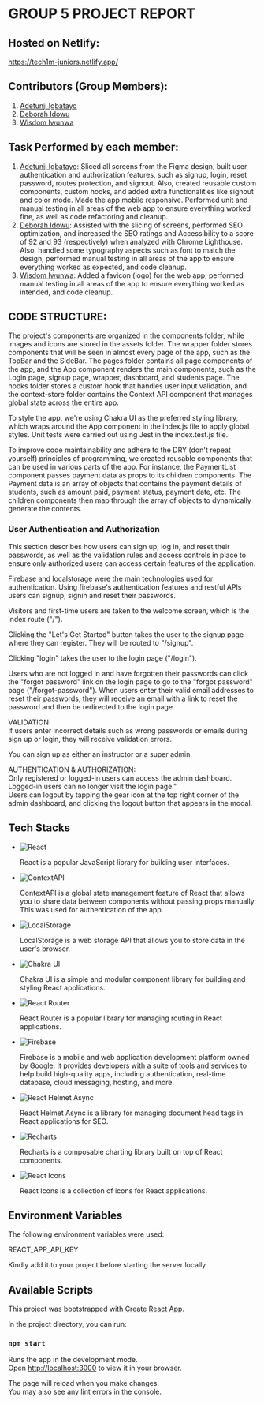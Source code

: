 # GROUP 5 PROJECT REPORT

## Hosted on Netlify:

https://tech1m-juniors.netlify.app/

## Contributors (Group Members):

1. [Adetunji Igbatayo](https://github.com/TunjiDev)
2. [Deborah Idowu](https://github.com/idowudeborah)
3. [Wisdom Iwunwa](https://github.com/wisdomI)

## Task Performed by each member:

1. [Adetunji Igbatayo](https://github.com/TunjiDev): Sliced all screens from the Figma design, built user authentication and authorization features, such as signup, login, reset password, routes protection, and signout. Also, created reusable custom components, custom hooks, and added extra functionalities like signout and color mode. Made the app mobile responsive. Performed unit and manual testing in all areas of the web app to ensure everything worked fine, as well as code refactoring and cleanup.
2. [Deborah Idowu](https://github.com/idowudeborah): Assisted with the slicing of screens, performed SEO optimization, and increased the SEO ratings and Accessibility to a score of 92 and 93 (respectively) when analyzed with Chrome Lighthouse. Also, handled some typography aspects such as font to match the design, performed manual testing in all areas of the app to ensure everything worked as expected, and code cleanup.
3. [Wisdom Iwunwa](https://github.com/wisdomI): Added a favicon (logo) for the web app, performed manual testing in all areas of the app to ensure everything worked as intended, and code cleanup.

## CODE STRUCTURE:

The project's components are organized in the components folder, while images and icons are stored in the assets folder. The wrapper folder stores components that will be seen in almost every page of the app, such as the TopBar and the SideBar. The pages folder contains all page components of the app, and the App component renders the main components, such as the Login page, signup page, wrapper, dashboard, and students page. The hooks folder stores a custom hook that handles user input validation, and the context-store folder contains the Context API component that manages global state across the entire app.

To style the app, we're using Chakra UI as the preferred styling library, which wraps around the App component in the index.js file to apply global styles. Unit tests were carried out using Jest in the index.test.js file.

To improve code maintainability and adhere to the DRY (don't repeat yourself) principles of programming, we created reusable components that can be used in various parts of the app. For instance, the PaymentList component passes payment data as props to its children components. The Payment data is an array of objects that contains the payment details of students, such as amount paid, payment status, payment date, etc. The children components then map through the array of objects to dynamically generate the contents.

### User Authentication and Authorization

This section describes how users can sign up, log in, and reset their passwords, as well as the validation rules and access controls in place to ensure only authorized users can access certain features of the application.

Firebase and localstorage were the main technologies used for authentication. Using firebase's authentication features and restful APIs users can signup, signin and reset their passwords.

Visitors and first-time users are taken to the welcome screen, which is the index route ("/").

Clicking the "Let's Get Started" button takes the user to the signup page where they can register. They will be routed to "/signup".

Clicking "login" takes the user to the login page ("/login").

Users who are not logged in and have forgotten their passwords can click the "forgot password" link on the login page to go to the "forgot password" page ("/forgot-password"). When users enter their valid email addresses to reset their passwords, they will receive an email with a link to reset the password and then be redirected to the login page.

VALIDATION:\
If users enter incorrect details such as wrong passwords or emails during sign up or login, they will receive validation errors.

You can sign up as either an instructor or a super admin.

AUTHENTICATION & AUTHORIZATION:\
Only registered or logged-in users can access the admin dashboard.\
Logged-in users can no longer visit the login page."\
Users can logout by tapping the gear icon at the top right corner of the admin dashboard, and clicking the logout button that appears in the modal.

## Tech Stacks

- ![React](https://img.shields.io/badge/-React-61DAFB?style=flat-square&logo=react&logoColor=white)

  React is a popular JavaScript library for building user interfaces.

- ![ContextAPI](https://img.shields.io/badge/-ContextAPI-3178C6?style=flat-square&logo=react&logoColor=white)

  ContextAPI is a global state management feature of React that allows you to share data between components without passing props manually. This was used for authentication of the app.

- ![LocalStorage](https://img.shields.io/badge/-LocalStorage-4285F4?style=flat-square&logo=google&logoColor=white)

  LocalStorage is a web storage API that allows you to store data in the user's browser.

- ![Chakra UI](https://img.shields.io/badge/-Chakra%20UI-319795?style=flat-square&logo=chakraui&logoColor=white)

  Chakra UI is a simple and modular component library for building and styling React applications.

- ![React Router](https://img.shields.io/badge/-React%20Router-CA4245?style=flat-square&logo=reactrouter&logoColor=white)

  React Router is a popular library for managing routing in React applications.

- ![Firebase](https://img.shields.io/badge/-Firebase-FFCA28?style=flat-square&logo=firebase&logoColor=white)

  Firebase is a mobile and web application development platform owned by Google. It provides developers with a suite of tools and services to help build high-quality apps, including authentication, real-time database, cloud messaging, hosting, and more.

- ![React Helmet Async](https://img.shields.io/badge/-React%20Helmet%20Async-5A3E85?style=flat-square)

  React Helmet Async is a library for managing document head tags in React applications for SEO.

- ![Recharts](https://img.shields.io/badge/-Recharts-0081CB?style=flat-square&logo=recharts&logoColor=white)

  Recharts is a composable charting library built on top of React components.

- ![React Icons](https://img.shields.io/badge/-React%20Icons-61DAFB?style=flat-square&logo=react&logoColor=white)

  React Icons is a collection of icons for React applications.

## Environment Variables

The following environment variables were used:

REACT_APP_API_KEY

Kindly add it to your project before starting the server locally.

## Available Scripts

This project was bootstrapped with [Create React App](https://github.com/facebook/create-react-app).

In the project directory, you can run:

### `npm start`

Runs the app in the development mode.\
Open [http://localhost:3000](http://localhost:3000) to view it in your browser.

The page will reload when you make changes.\
You may also see any lint errors in the console.
